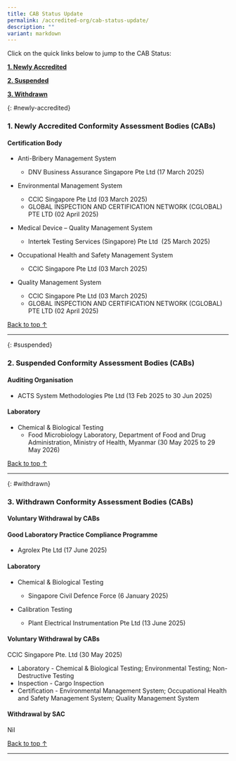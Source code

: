 ```yaml
---
title: CAB Status Update
permalink: /accredited-org/cab-status-update/
description: ""
variant: markdown
---
```

Click on the quick links below to jump to the CAB Status:

**[1. Newly Accredited](#newly-accredited)**

**[2. Suspended](#suspended)**

**[3. Withdrawn](#withdrawn)**




{: #newly-accredited}
### 1. Newly Accredited Conformity Assessment Bodies (CABs) 
   



#### Certification Body

* Anti-Bribery Management System
  * DNV Business Assurance Singapore Pte Ltd (17 March 2025)

* Environmental Management System
   * CCIC Singapore Pte Ltd (03 March 2025)
   * GLOBAL INSPECTION AND CERTIFICATION NETWORK (CGLOBAL) 
      PTE LTD (02 April 2025)
    
* Medical Device – Quality Management System
    *  Intertek Testing Services (Singapore) Pte Ltd  (25 March 2025)
 
* Occupational Health and Safety Management System
   * CCIC Singapore Pte Ltd (03 March 2025)

* Quality Management System
  * CCIC Singapore Pte Ltd (03 March 2025)
  * GLOBAL INSPECTION AND CERTIFICATION NETWORK (CGLOBAL) 
     PTE LTD (02 April 2025)




[Back to top ↑](#top)

---

{: #suspended}
### 2. Suspended Conformity Assessment Bodies (CABs)

 
#### Auditing Organisation  
   * ACTS System Methodologies Pte Ltd (13 Feb 2025 to 30 Jun 2025)


#### Laboratory

*  Chemical & Biological Testing
    * Food Microbiology Laboratory, Department of Food and Drug 
       Administration, Ministry of Health, Myanmar 
       (30 May 2025 to 29 May 2026)

  	 
  
[Back to top ↑](#top)

---

{: #withdrawn}
### 3. Withdrawn Conformity Assessment Bodies (CABs)


#### **Voluntary Withdrawal by CABs**

#### Good Laboratory Practice Compliance Programme 

  * Agrolex Pte Ltd (17 June 2025)



#### Laboratory

* Chemical & Biological Testing
  *  Singapore Civil Defence Force (6 January 2025)

* Calibration Testing
  * Plant Electrical Instrumentation Pte Ltd (13 June 2025)



#### **Voluntary Withdrawal by CABs**
   

CCIC Singapore Pte. Ltd (30 May 2025)

*   Laboratory - Chemical & Biological Testing; Environmental Testing; Non-Destructive Testing
*   Inspection - Cargo Inspection
*   Certification - Environmental Management System; Occupational Health and Safety Management System; Quality Management System





#### **Withdrawal by SAC**

Nil



[Back to top ↑](#top)






---